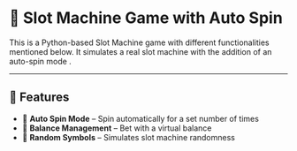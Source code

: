# 🎰 Slot Machine Game with Auto Spin 

This is a Python-based Slot Machine game with different functionalities mentioned below. It simulates a real slot machine with the addition of an auto-spin mode .

---

## 🚀 Features

- 🔁 **Auto Spin Mode** – Spin automatically for a set number of times
- 💸 **Balance Management** – Bet with a virtual balance
- 🎲 **Random Symbols** – Simulates slot machine randomness
